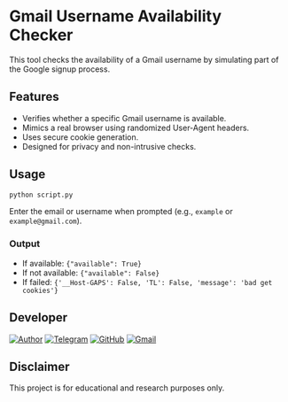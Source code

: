 # Gmail Username Availability Checker

This tool checks the availability of a Gmail username by simulating part of the Google signup process.

## Features

- Verifies whether a specific Gmail username is available.
- Mimics a real browser using randomized User-Agent headers.
- Uses secure cookie generation.
- Designed for privacy and non-intrusive checks.

## Usage

```bash
python script.py
```

Enter the email or username when prompted (e.g., `example` or `example@gmail.com`).

### Output

- If available: `{"available": True}`
- If not available: `{"available": False}`
- If failed: `{'__Host-GAPS': False, 'TL': False, 'message': 'bad get cookies'}`

## Developer

[![Author](https://img.shields.io/badge/Author-L7N-blue?style=for-the-badge&logo=github)](https://github.com/is-L7N)
[![Telegram](https://img.shields.io/badge/Telegram-PyL7N-2CA5E0?style=for-the-badge&logo=telegram)](https://t.me/PyL7N)
[![GitHub](https://img.shields.io/badge/GitHub-is--L7N-181717?style=for-the-badge&logo=github)](https://github.com/is-L7N)
[![Gmail](https://img.shields.io/badge/Gmail-contact-red?style=for-the-badge&logo=gmail)](mailto:your_email@gmail.com)

## Disclaimer

This project is for educational and research purposes only.